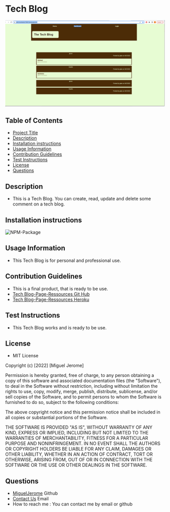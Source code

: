# Tech Blog
![Tech Blog](./images/Screenshot%202022-09-02%20024634.png) 
## Table of Contents
* [Project Title](#Project-Title)
* [Description](#Description)
* [Installation instructions](#Installation-instructions)
* [Usage Information](#Usage-Information)
* [Contribution Guidelines](#Contribution-Guidelines)
* [Test Instructions](#Test-Instructions)
* [License](#License)
* [Questions](#Questions)

## Description
* This is a Tech Blog. You can create, read, update and delete some comment on a tech blog. 

## Installation instructions
![NPM-Package](./images/npm.png) 


## Usage Information
* This Tech Blog is for personal and professional use.

## Contribution Guidelines
* This is a final product, that is ready to be use.
* [Tech Blog-Page-Ressources Git Hub](https://github.com/MiguelJerome/Tech-Blog)
* [Tech Blog-Page-Ressources Heroku](https://safe-brushlands-75061.herokuapp.com/)


## Test Instructions
* This Tech Blog works and is ready to be use.

## License
* MIT License

Copyright (c) [2022] [Miguel Jerome]

Permission is hereby granted, free of charge, to any person obtaining a copy
of this software and associated documentation files (the "Software"), to deal
in the Software without restriction, including without limitation the rights
to use, copy, modify, merge, publish, distribute, sublicense, and/or sell
copies of the Software, and to permit persons to whom the Software is
furnished to do so, subject to the following conditions:

The above copyright notice and this permission notice shall be included in all
copies or substantial portions of the Software.

THE SOFTWARE IS PROVIDED "AS IS", WITHOUT WARRANTY OF ANY KIND, EXPRESS OR
IMPLIED, INCLUDING BUT NOT LIMITED TO THE WARRANTIES OF MERCHANTABILITY,
FITNESS FOR A PARTICULAR PURPOSE AND NONINFRINGEMENT. IN NO EVENT SHALL THE
AUTHORS OR COPYRIGHT HOLDERS BE LIABLE FOR ANY CLAIM, DAMAGES OR OTHER
LIABILITY, WHETHER IN AN ACTION OF CONTRACT, TORT OR OTHERWISE, ARISING FROM,
OUT OF OR IN CONNECTION WITH THE SOFTWARE OR THE USE OR OTHER DEALINGS IN THE
SOFTWARE.

## Questions
* [MiguelJerome](https://github.com/MiguelJerome/) Github
* [Contact Us](mailto:2001326@collegelacite.ca) Email
* How to reach me : You can contact me by email or github